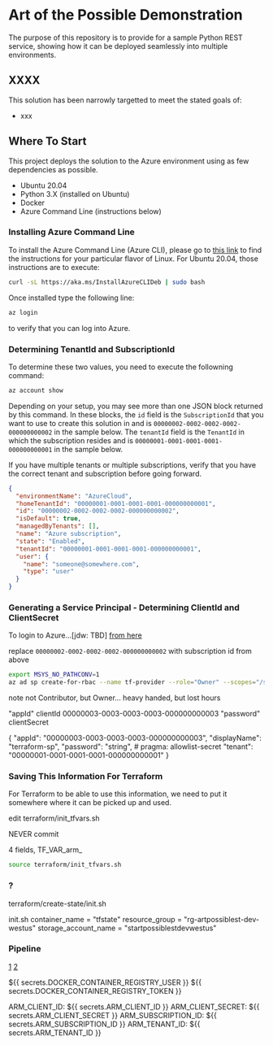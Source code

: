 # Art of the Possible Demonstration

The purpose of this repository is to provide for a sample Python REST service,
showing how it can be deployed seamlessly into multiple environments.

## XXXX

This solution has been narrowly targetted to meet the stated goals of:

- xxx

## Where To Start

This project deploys the solution to the Azure environment using as few dependencies
as possible.

- Ubuntu 20.04
- Python 3.X (installed on Ubuntu)
- Docker
- Azure Command Line (instructions below)

### Installing Azure Command Line

To install the Azure Command Line (Azure CLI), please go to
[this link](https://learn.microsoft.com/en-us/cli/azure/install-azure-cli-linux?pivots=apt)
to find the instructions for your particular flavor of Linux.  For Ubuntu 20.04,
those instructions are to execute:

```bash
curl -sL https://aka.ms/InstallAzureCLIDeb | sudo bash
```

Once installed type the following line:

```bash
az login
```

to verify that you can log into Azure.

### Determining TenantId and SubscriptionId

To determine these two values, you need to execute the followning command:

```bash
az account show
```

Depending on your setup, you may see more than one JSON block returned by this command.
In these blocks, the `id` field is the `SubscriptionId` that you want to use to
create this solution in and is `00000002-0002-0002-0002-000000000002` in the sample
below. The `tenantId` field is the `TenantId` in which the subscription resides
and is `00000001-0001-0001-0001-000000000001` in the sample below.

If you have multiple tenants or multiple subscriptions, verify that you have the
correct tenant and subscription before going forward.

```json
{
  "environmentName": "AzureCloud",
  "homeTenantId": "00000001-0001-0001-0001-000000000001",
  "id": "00000002-0002-0002-0002-000000000002",
  "isDefault": true,
  "managedByTenants": [],
  "name": "Azure subscription",
  "state": "Enabled",
  "tenantId": "00000001-0001-0001-0001-000000000001",
  "user": {
    "name": "someone@somewhere.com",
    "type": "user"
  }
}
```

### Generating a Service Principal - Determining ClientId and ClientSecret

To login to Azure...[jdw: TBD]
[from here](https://learn.microsoft.com/en-us/azure/developer/terraform/authenticate-to-azure?tabs=bash)

replace `00000002-0002-0002-0002-000000000002` with subscription id from above

```bash
export MSYS_NO_PATHCONV=1
az ad sp create-for-rbac --name tf-provider --role="Owner" --scopes="/subscriptions/00000002-0002-0002-0002-000000000002
```

note not Contributor, but Owner... heavy handed, but lost hours

"appId" clientId 00000003-0003-0003-0003-000000000003
"password" clientSecret

{
  "appId": "00000003-0003-0003-0003-000000000003",
  "displayName": "terraform-sp",
  "password": "string",             # pragma: allowlist-secret
  "tenant": "00000001-0001-0001-0001-000000000001"
}

### Saving This Information For Terraform

For Terraform to be able to use this information, we need to put it somewhere where
it can be picked up and used.

edit terraform/init_tfvars.sh

NEVER commit

4 fields, TF_VAR_arm_

```bash
source terraform/init_tfvars.sh
```

### ?

terraform/create-state/init.sh

init.sh
container_name = "tfstate"
resource_group = "rg-artpossiblest-dev-westus"
storage_account_name = "startpossiblestdevwestus"

### Pipeline

[1](https://docs.github.com/en/packages/working-with-a-github-packages-registry/working-with-the-container-registry)
[2](https://stackoverflow.com/questions/64033686/how-can-i-use-private-docker-image-in-github-actions)

 ${{ secrets.DOCKER_CONTAINER_REGISTRY_USER }}
 ${{ secrets.DOCKER_CONTAINER_REGISTRY_TOKEN }}

ARM_CLIENT_ID: ${{ secrets.ARM_CLIENT_ID }}
ARM_CLIENT_SECRET: ${{ secrets.ARM_CLIENT_SECRET }}
ARM_SUBSCRIPTION_ID: ${{ secrets.ARM_SUBSCRIPTION_ID }}
ARM_TENANT_ID: ${{ secrets.ARM_TENANT_ID }}
